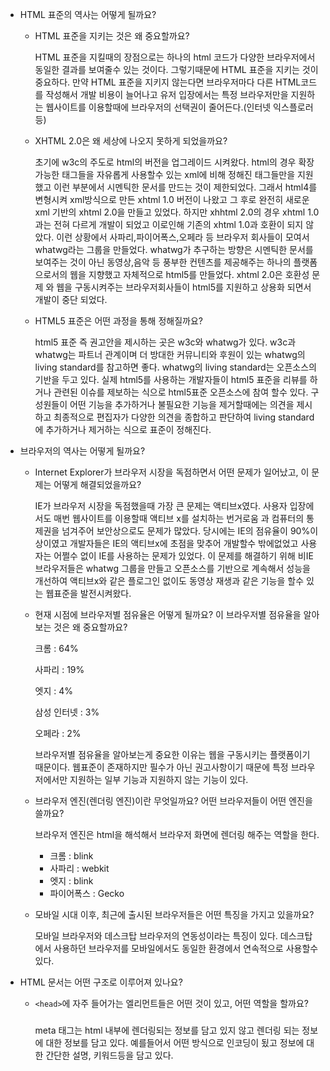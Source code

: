 - HTML 표준의 역사는 어떻게 될까요?
    - HTML 표준을 지키는 것은 왜 중요할까요?
        
        HTML 표준을 지킬때의 장점으로는 하나의 html 코드가 다양한 브라우저에서 동일한 결과를 보여줄수 있는 것이다. 그렇기때문에 HTML 표준을 지키는 것이 중요하다. 만약 HTML 표준을 지키지 않는다면 브라우저마다 다른 HTML코드를 작성해서 개발 비용이 늘어나고 유저 입장에서는 특정 브라우저만을 지원하는 웹사이트를 이용할때에 브라우저의 선택권이 줄어든다.(인터넷 익스플로러 등)
        
    - XHTML 2.0은 왜 세상에 나오지 못하게 되었을까요?
        
        초기에 w3c의 주도로 html의 버전을 업그레이드 시켜왔다. html의 경우 확장가능한 태그들을 자유롭게 사용할수 있는 xml에 비해 정해진 태그들만을 지원했고 이런 부분에서 시멘틱한 문서를 만드는 것이 제한되었다. 그래서 html4를 변형시켜 xml방식으로 만든 xhtml 1.0 버전이 나왔고 그 후로 완전히 새로운 xml 기반의 xhtml 2.0을 만들고 있었다. 하지만 xhhtml 2.0의 경우 xhtml 1.0과는 전혀 다르게 개발이 되었고 이로인해 기존의 xhtml 1.0과 호환이 되지 않았다. 이런 상황에서 사파리,파이어폭스,오페라 등 브라우저 회사들이 모여서 whatwg라는 그룹을 만들었다. whatwg가 추구하는 방향은 시멘틱한  문서를 보여주는 것이 아닌 동영상,음악 등 풍부한 컨텐츠를 제공해주는 하나의 플랫폼으로서의 웹을 지향했고 자체적으로 html5를 만들었다. xhtml 2.0은 호환성 문제 와 웹을 구동시켜주는 브라우저회사들이 html5를 지원하고 상용화 되면서 개발이 중단 되었다.
        
    - HTML5 표준은 어떤 과정을 통해 정해질까요?
        
        html5 표준 즉 권고안을 제시하는 곳은 w3c와 whatwg가 있다. w3c과 whatwg는 파트너 관계이며 더 방대한 커뮤니티와 후원이 있는 whatwg의 living standard를 참고하면 좋다. whatwg의 living standard는 오픈소스의 기반을 두고 있다. 실제 html5를 사용하는 개발자들이 html5 표준을 리뷰를 하거나 관련된 이슈를 제보하는 식으로 html5표준 오픈소스에 참여 할수 있다. 구성원들이 어떤 기능을 추가하거나 불필요한 기능을 제거할때에는 의견을 제시하고 최종적으로 편집자가 다양한 의견을 종합하고 판단하여 living standard에 추가하거나 제거하는 식으로 표준이 정해진다. 
        
- 브라우저의 역사는 어떻게 될까요?
    - Internet Explorer가 브라우저 시장을 독점하면서 어떤 문제가 일어났고, 이 문제는 어떻게 해결되었을까요?
        
        IE가 브라우저 시장을 독점했을때 가장 큰 문제는 액티브x였다. 사용자 입장에서도 매번 웹사이트를 이용할때 액티브 x를 설치하는 번거로움 과 컴퓨터의 통제권을 넘겨주어 보안상으로도 문제가 많았다. 당시에는 IE의 점유율이 90%이상이였고 개발자들은 IE의 액티브x에 초점을 맞추어 개발할수 밖에없었고 사용자는 어쩔수 없이 IE를 사용하는 문제가 있었다. 이 문제를 해결하기 위해 비IE 브라우저들은 whatwg 그룹을 만들고 오픈소스를 기반으로 계속해서 성능을 개선하여 액티브x와 같은 플로그인 없이도 동영상 재생과 같은 기능을 할수 있는 웹표준을 발전시켜왔다. 
        
    - 현재 시점에 브라우저별 점유율은 어떻게 될까요? 이 브라우저별 점유율을 알아보는 것은 왜 중요할까요?
        
        크롬  : 64%
        
        사파리 : 19%
        
        엣지 : 4%
        
        삼성 인터넷 : 3%
        
        오페라 : 2%
        
        브라우저별 점유율을 알아보는게 중요한 이유는 웹을 구동시키는 플랫폼이기 때문이다. 웹표준이 존재하지만 필수가 아닌 권고사항이기 때문에 특정 브라우저에서만 지원하는 일부 기능과 지원하지 않는 기능이 있다. 
        
    - 브라우저 엔진(렌더링 엔진)이란 무엇일까요? 어떤 브라우저들이 어떤 엔진을 쓸까요?
        
        브라우저 엔진은 html을 해석해서 브라우저 화면에 렌더링 해주는 역할을 한다. 
        
        - 크롬 : blink
        - 사파리 : webkit
        - 엣지 : blink
        - 파이어폭스 : Gecko
    - 모바일 시대 이후, 최근에 출시된 브라우저들은 어떤 특징을 가지고 있을까요?
        
        모바일 브라우저와 데스크탑 브라우저의 연동성이라는 특징이 있다. 데스크탑에서 사용하던 브라우저를 모바일에서도 동일한 환경에서 연속적으로 사용할수 있다.
        
- HTML 문서는 어떤 구조로 이루어져 있나요?
    - `<head>`에 자주 들어가는 엘리먼트들은 어떤 것이 있고, 어떤 역할을 할까요?
        
        ### <meta>
        
        meta 태그는 html 내부에 렌더링되는 정보를 담고 있지 않고 렌더링 되는 정보에 대한 정보를 담고 있다. 예를들어서 어떤 방식으로 인코딩이 됬고 정보에 대한 간단한 설명, 키워드등을 담고 있다.
        
        ### <title>
        
        페이지의 제목을 나타내준다. 브라우저의 탭부분에 표시된다.
        
        ### <link>
        
        외부 파일을 가져오는 역할을 한다. 해당 파일이 페이지와 어떤 관계인지를 설명하는 rel 속성 과 해당 파일이 위치한 url을 나타내는 href 속성이 있다. CSS 와 favicon을 가져올때 많이 사용한다.
        
    - 시맨틱 태그는 무엇일까요?
        
        컨텐츠의 속성,의미를 나타내는 있는 태그
        
        - 시맨틱 엘리먼트를 사용하면 어떤 점이 좋을까요?
            
            컴퓨터입장에서는 시각적인 문서정보만으로 가지고 문서의 구조를 파악하기 어렵지만 시멘틱 엘리먼트를 통해서 문서의 구조를 잘 파악할수 있고 다양한 기기(스크린 리더기, 화면이 없는 기기)에서 문서를 효과적으로 표현할수 있다. 
            
        - `<section>`과 `<div>`, `<header>`, `<footer>`, `<article>` 엘리먼트의 차이점은 무엇인가요?
            - <section>은 화면의 영역을 컨텐츠의 종류에 따라 나누는 태그이다.
            - <div>는 큰 의미는 없지만 레이아웃상 공간을 나눠야 할때 사용하는 태그이다.
            - <header>는 레이아웃에 가장 상단의 부분의 영역을 표시하는 태그로 header태그 안에는 주로 웹사이트의 로고, 제목, 네비게이션 등 웹사이트 전체를 표현하고 큰 갈래를 보여주는 공간으로 SPA로 구현할시에 잘 변하지 않는 부분이다.
            - <footer>는 레이아웃에서 가장 하단 부분의 영역을 표시하는 태그로 웹사이트에 들어가는 중요한 정보보다는 그런 정보를 누가 생성했고 어떤 연관된 단체가 있고 저작권등이 표현되는 공간이다.
            - <article>은   하나의 완전한 정보(포스트 등)의 영역을 표시하는데 사용한다.
            
    - 블록 레벨 엘리먼트와 인라인 엘리먼트는 어떤 차이가 있을까요?
        
        블록 레벨 엘리먼트는 기본적으로 width : 100%가 기본값이기 때문에 엘리먼트가 수직으로 쌓인다. 또한 width와 height값을 조절할수 있고 내부에 블록 레벨 엘리먼트와 인라인 엘리먼트가 들어갈수 있다.
        
        (h1,p등 텍스트 컨텐츠를 넣는 목적의 태그는 제외된다.)
        
        인라인 엘리먼트는 기본적으로 width와 height를 조절 할 수 없고 내부에 가진 컨텐츠의 크기만큼의 크기를 가진다. input,img,textarea,select등 예외 엘리먼트들이 있다. margin값이 좌우만 적용되고 padding을 넣을 경우 인접 엘리먼트의 경계를 무시한다. 내부에 인라인 엘리먼트만 허용한다. 내부에 블록 레벨 엘리먼트를 넣어도 표시는 되지만 내부 엘리먼트를 감싸지 못한다.